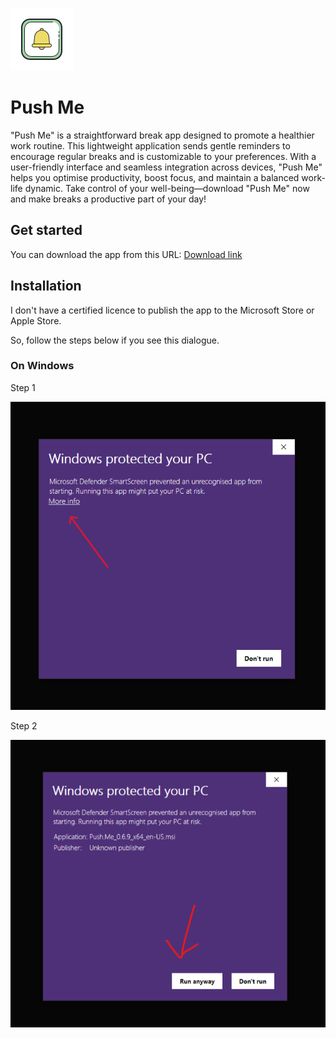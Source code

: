 ![Logo](app-icon.png)

# Push Me

"Push Me" is a straightforward break app designed to promote a healthier work routine. This lightweight application sends gentle reminders to encourage regular breaks and is customizable to your preferences. With a user-friendly interface and seamless integration across devices, "Push Me" helps you optimise productivity, boost focus, and maintain a balanced work-life dynamic. Take control of your well-being—download "Push Me" now and make breaks a productive part of your day!

## Get started

You can download the app from this URL: [Download link](https://github.com/snowin-jj/push-me/releases/latest)

## Installation

I don't have a certified licence to publish the app to the Microsoft Store or Apple Store.

So, follow the steps below if you see this dialogue.

### On Windows

Step 1

![Windows Alert Dialogue 1](./guide/windows-guide-1.png)

Step 2

![Windows Alert Dialogue 2](./guide/widows-guide-2.png)

